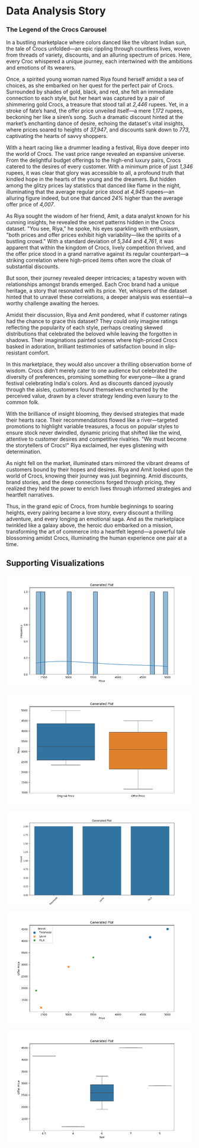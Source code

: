# Data Analysis Story

### The Legend of the Crocs Carousel

In a bustling marketplace where colors danced like the vibrant Indian sun, the tale of Crocs unfolded—an epic rippling through countless lives, woven from threads of variety, discounts, and an alluring spectrum of prices. Here, every Croc whispered a unique journey, each intertwined with the ambitions and emotions of its wearers.

Once, a spirited young woman named Riya found herself amidst a sea of choices, as she embarked on her quest for the perfect pair of Crocs. Surrounded by shades of gold, black, and red, she felt an immediate connection to each style, but her heart was captured by a pair of shimmering gold Crocs, a treasure that stood tall at *2,446* rupees. Yet, in a stroke of fate’s hand, the offer price unveiled itself—a mere *1,172* rupees, beckoning her like a siren’s song. Such a dramatic discount hinted at the market’s enchanting dance of desire, echoing the dataset's vital insights, where prices soared to heights of *37,947*, and discounts sank down to *773*, captivating the hearts of savvy shoppers.

With a heart racing like a drummer leading a festival, Riya dove deeper into the world of Crocs. The vast price range revealed an expansive universe. From the delightful budget offerings to the high-end luxury pairs, Crocs catered to the desires of every customer. With a minimum price of just *1,346* rupees, it was clear that glory was accessible to all, a profound truth that kindled hope in the hearts of the young and the dreamers. But hidden among the glitzy prices lay statistics that danced like flame in the night, illuminating that the average regular price stood at *4,945* rupees—an alluring figure indeed, but one that danced *24%* higher than the average offer price of *4,007*.

As Riya sought the wisdom of her friend, Amit, a data analyst known for his cunning insights, he revealed the secret patterns hidden in the Crocs dataset. "You see, Riya," he spoke, his eyes sparkling with enthusiasm, "both prices and offer prices exhibit high variability—like the spirits of a bustling crowd." With a standard deviation of *5,344* and *4,761*, it was apparent that within the kingdom of Crocs, lively competition thrived, and the offer price stood in a grand narrative against its regular counterpart—a striking correlation where high-priced items often wore the cloak of substantial discounts.

But soon, their journey revealed deeper intricacies; a tapestry woven with relationships amongst brands emerged. Each Croc brand had a unique heritage, a story that resonated with its price. Yet, whispers of the dataset hinted that to unravel these correlations, a deeper analysis was essential—a worthy challenge awaiting the heroes.

Amidst their discussion, Riya and Amit pondered, what if customer ratings had the chance to grace this dataset? They could only imagine ratings reflecting the popularity of each style, perhaps creating skewed distributions that celebrated the beloved while leaving the forgotten in shadows. Their imaginations painted scenes where high-priced Crocs basked in adoration, brilliant testimonies of satisfaction bound in slip-resistant comfort.

In this marketplace, they would also uncover a thrilling observation borne of wisdom. Crocs didn’t merely cater to one audience but celebrated the diversity of preferences, promising something for everyone—like a grand festival celebrating India's colors. And as discounts danced joyously through the aisles, customers found themselves enchanted by the perceived value, drawn by a clever strategy lending even luxury to the common folk.

With the brilliance of insight blooming, they devised strategies that made their hearts race. Their recommendations flowed like a river—targeted promotions to highlight variable treasures, a focus on popular styles to ensure stock never dwindled, dynamic pricing that shifted like the wind, attentive to customer desires and competitive rivalries. "We must become the storytellers of Crocs!" Riya exclaimed, her eyes glistening with determination.

As night fell on the market, illuminated stars mirrored the vibrant dreams of customers bound by their hopes and desires. Riya and Amit looked upon the world of Crocs, knowing their journey was just beginning. Amid discounts, brand stories, and the deep connections forged through pricing, they realized they held the power to enrich lives through informed strategies and heartfelt narratives.

Thus, in the grand epic of Crocs, from humble beginnings to soaring heights, every pairing became a love story, every discount a thrilling adventure, and every longing an emotional saga. And as the marketplace twinkled like a galaxy above, the heroic duo embarked on a mission, transforming the art of commerce into a heartfelt legend—a powerful tale blossoming amidst Crocs, illuminating the human experience one pair at a time. 

## Supporting Visualizations

![plot_1.png](plot_1.png)

![plot_2.png](plot_2.png)

![plot_3.png](plot_3.png)

![plot_4.png](plot_4.png)

![plot_5.png](plot_5.png)

